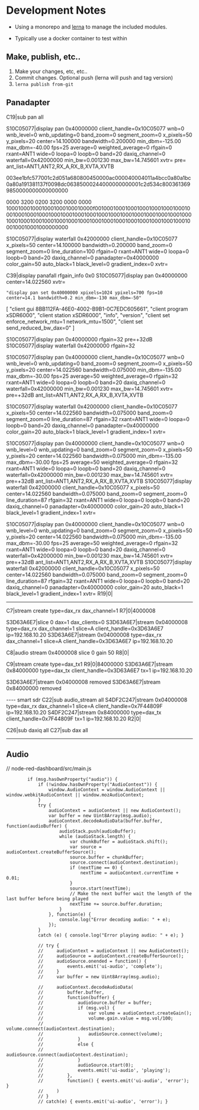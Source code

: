 # Development Notes

* Using a monorepo and [lerna](https://github.com/lerna/lerna) to manage the included modules.

* Typically use a docker container to test within


## Make, publish, etc..

1. Make your changes, etc, etc.. 
2. Commit changes. Optional push (lerna will push and tag version)
3. `lerna publish from-git`


## Panadapter
C19|sub pan all

S10C05077|display pan 0x40000000 client_handle=0x10C05077 wnb=0 wnb_level=0 wnb_updating=0 band_zoom=0 segment_zoom=0 x_pixels=50 y_pixels=20 center=14.100000 bandwidth=0.200000 min_dbm=-125.00 max_dbm=-40.00 fps=25 average=0 weighted_average=0 rfgain=0 rxant=ANT1 wide=0 loopa=0 loopb=0 band=20 daxiq_channel=0 waterfall=0x42000000 min_bw=0.001230 max_bw=14.745601 xvtr= pre= ant_list=ANT1,ANT2,RX_A,RX_B,XVTA,XVTB


003ee1bfc577001c2d051a680800450000ac000040004011a4bcc0a80a1bc0a80a191381137f0098dc06385000244000000000001c2d534c8003613699850000000000000000

0000 3200 0200 3200 0000 0000 10001000100010001000100010000f00100010001000100010001000100010001000100010001000100010001000100010001000100010001000100010001000100010001000100010001000100010001000100010001000100010001000100010001000000000

S10C05077|display waterfall 0x42000000 client_handle=0x10C05077 x_pixels=50 center=14.100000 bandwidth=0.200000 band_zoom=0 segment_zoom=0 line_duration=100 rfgain=0 rxant=ANT1 wide=0 loopa=0 loopb=0 band=20 daxiq_channel=0 panadapter=0x40000000 color_gain=50 auto_black=1 black_level=0 gradient_index=0 xvtr=

C39|display panafall rfgain_info 0x0
S10C05077|display pan 0x40000000 center=14.022560 xvtr=


    "display pan set 0x40000000 xpixels=1024 ypixels=700 fps=10 center=14.1 bandwidth=0.2 min_dbm=-130 max_dbm=-50"

[
    "client gui 8BB112FA-46E0-4002-B9B1-0C7EDC605661",
    "client program xSDR6000",
    "client station xSDR6000",
    "info",
    "version",
    "client set enforce_network_mtu=1 network_mtu=1500",
    "client set send_reduced_bw_dax=0"
]

S10C05077|display pan 0x40000000 rfgain=32 pre=+32dB
S10C05077|display waterfall 0x42000000 rfgain=32

S10C05077|display pan 0x40000000 client_handle=0x10C05077 wnb=0 wnb_level=0 wnb_updating=0 band_zoom=0 segment_zoom=0 x_pixels=50 y_pixels=20 center=14.022560 bandwidth=0.075000 min_dbm=-135.00 max_dbm=-30.00 fps=25 average=50 weighted_average=0 rfgain=32 rxant=ANT1 wide=0 loopa=0 loopb=0 band=20 daxiq_channel=0 waterfall=0x42000000 min_bw=0.001230 max_bw=14.745601 xvtr= pre=+32dB ant_list=ANT1,ANT2,RX_A,RX_B,XVTA,XVTB

S10C05077|display waterfall 0x42000000 client_handle=0x10C05077 x_pixels=50 center=14.022560 bandwidth=0.075000 band_zoom=0 segment_zoom=0 line_duration=87 rfgain=32 rxant=ANT1 wide=0 loopa=0 loopb=0 band=20 daxiq_channel=0 panadapter=0x40000000 color_gain=20 auto_black=1 black_level=1 gradient_index=1 xvtr=


S10C05077|display pan 0x40000000 client_handle=0x10C05077 wnb=0 wnb_level=0 wnb_updating=0 band_zoom=0 segment_zoom=0 x_pixels=50 y_pixels=20 center=14.022560 bandwidth=0.075000 min_dbm=-135.00 max_dbm=-30.00 fps=25 average=50 weighted_average=0 rfgain=32 rxant=ANT1 wide=0 loopa=0 loopb=0 band=20 daxiq_channel=0 waterfall=0x42000000 min_bw=0.001230 max_bw=14.745601 xvtr= pre=+32dB ant_list=ANT1,ANT2,RX_A,RX_B,XVTA,XVTB
S10C05077|display waterfall 0x42000000 client_handle=0x10C05077 x_pixels=50 center=14.022560 bandwidth=0.075000 band_zoom=0 segment_zoom=0 line_duration=87 rfgain=32 rxant=ANT1 wide=0 loopa=0 loopb=0 band=20 daxiq_channel=0 panadapter=0x40000000 color_gain=20 auto_black=1 black_level=1 gradient_index=1 xvtr=

S10C05077|display pan 0x40000000 client_handle=0x10C05077 wnb=0 wnb_level=0 wnb_updating=0 band_zoom=0 segment_zoom=0 x_pixels=50 y_pixels=20 center=14.022560 bandwidth=0.075000 min_dbm=-135.00 max_dbm=-30.00 fps=25 average=50 weighted_average=0 rfgain=32 rxant=ANT1 wide=0 loopa=0 loopb=0 band=20 daxiq_channel=0 waterfall=0x42000000 min_bw=0.001230 max_bw=14.745601 xvtr= pre=+32dB ant_list=ANT1,ANT2,RX_A,RX_B,XVTA,XVTB
S10C05077|display waterfall 0x42000000 client_handle=0x10C05077 x_pixels=50 center=14.022560 bandwidth=0.075000 band_zoom=0 segment_zoom=0 line_duration=87 rfgain=32 rxant=ANT1 wide=0 loopa=0 loopb=0 band=20 daxiq_channel=0 panadapter=0x40000000 color_gain=20 auto_black=1 black_level=1 gradient_index=1 xvtr=
R19|0|

---
C7|stream create type=dax_rx dax_channel=1
R7|0|4000008

S3D63A6E7|slice 0 dax=1 dax_clients=0 
S3D63A6E7|stream 0x04000008 type=dax_rx dax_channel=1 slice=A client_handle=0x3D63A6E7 ip=192.168.10.20
S3D63A6E7|stream 0x04000008 type=dax_rx dax_channel=1 slice=A client_handle=0x3D63A6E7 ip=192.168.10.20

C8|audio stream 0x4000008 slice 0 gain 50
R8|0|

C9|stream create type=dax_tx1
R9|0|84000000
S3D63A6E7|stream 0x84000000 type=dax_tx client_handle=0x3D63A6E7 tx=1 ip=192.168.10.20


S3D63A6E7|stream 0x04000008 removed
S3D63A6E7|stream 0x84000000 removed

---- smart sdr
C22|sub audio_stream all
S4DF2C247|stream 0x04000008 type=dax_rx dax_channel=1 slice=A client_handle=0x7F44809F ip=192.168.10.20
S4DF2C247|stream 0x84000000 type=dax_tx client_handle=0x7F44809F tx=1 ip=192.168.10.20
R2|0|


C26|sub daxiq all
C27|sub dax all



---
## Audio
// node-red-dashboard/src/main.js
            
			if (msg.hasOwnProperty("audio")) {
                if (!window.hasOwnProperty("AudioContext")) {
                    window.AudioContext = window.AudioContext || window.webkitAudioContext || window.mozAudioContext;
                }
                try {
                    audioContext = audioContext || new AudioContext();
                    var buffer = new Uint8Array(msg.audio);
                    audioContext.decodeAudioData(buffer.buffer, function(audioBuffer) {
                        audioStack.push(audioBuffer);
                        while (audioStack.length) {
                            var chunkBuffer = audioStack.shift();
                            var source = audioContext.createBufferSource();
                            source.buffer = chunkBuffer;
                            source.connect(audioContext.destination);
                            if (nextTime == 0) {
                                nextTime = audioContext.currentTime + 0.01;
                            }
                            source.start(nextTime);
                            // Make the next buffer wait the length of the last buffer before being played
                            nextTime += source.buffer.duration;
                        }
                    }, function(e) {
                        console.log("Error decoding audio: " + e);
                    });
                }
                catch (e) { console.log("Error playing audio: " + e); }

                // try {
                //     audioContext = audioContext || new AudioContext();
                //     audioSource = audioContext.createBufferSource();
                //     audioSource.onended = function() {
                //         events.emit('ui-audio', 'complete');
                //     }
                //     var buffer = new Uint8Array(msg.audio);

                //     audioContext.decodeAudioData(
                //         buffer.buffer,
                //         function(buffer) {
                //             audioSource.buffer = buffer;
                //             if (msg.vol) {
                //                 var volume = audioContext.createGain();
                //                 volume.gain.value = msg.vol/100;
                //                 volume.connect(audioContext.destination);
                //                 audioSource.connect(volume);
                //             }
                //             else {
                //                 audioSource.connect(audioContext.destination);
                //             }
                //             audioSource.start(0);
                //             events.emit('ui-audio', 'playing');
                //         },
                //         function() { events.emit('ui-audio', 'error'); }
                //     )
                // }
                // catch(e) { events.emit('ui-audio', 'error'); }